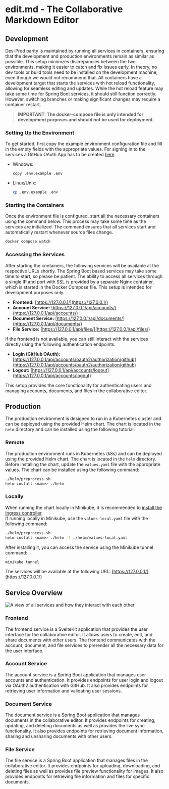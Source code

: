 # edit.md - The Collaborative Markdown Editor

## Development
Dev-Prod parity is maintained by running all services in containers, ensuring that the development and production environments remain as similar as possible. This setup minimizes discrepancies between the two environments, making it easier to catch and fix issues early. In theory, no dev tools or build tools need to be installed on the development machine, even though we would not recommend that. All containers have a development target that starts the services with hot reload functionality, allowing for seamless editing and updates. While the hot reload feature may take some time for Spring Boot services, it should still function correctly. However, switching branches or making significant changes may require a container restart. 

> **IMPORTANT: The docker-compose file is only intended for development purposes and should not be used for deployment.**
### Setting Up the Environment
To get started, first copy the example environment configuration file and fill in the empty fields with the appropriate values. For signing in to the services a GitHub OAuth App has to be created [here](https://github.com/settings/developers).

- Windows:
  ```batch
  copy .env.example .env
  ```

- Linux/Unix:
  ```bash
  cp .env.example .env
  ```

### Starting the Containers
Once the environment file is configured, start all the necessary containers using the command below. This process may take some time as the services are initialized. The command ensures that all services start and automatically restart whenever source files change.
```bash
docker compose watch
```

### Accessing the Services
After starting the containers, the following services will be available at the respective URLs shortly. The Spring Boot based services may take some time to start, so please be patient. 
The ability to access all services through a single IP and port with SSL is provided by a separate Nginx container, which is started in the Docker Compose file. This setup is intended for development purposes only.

- **Frontend:** [https://127.0.0.1/](https://127.0.0.1/)
- **Account Service:** [https://127.0.0.1/api/accounts/](https://127.0.0.1/api/accounts/)
- **Document Service:** [https://127.0.0.1/api/documents/](https://127.0.0.1/api/documents/)
- **File Service:** [https://127.0.0.1/api/files/](https://127.0.0.1/api/files/)

If the frontend is not available, you can still interact with the services directly using the following authentication endpoints:

- **Login (GitHub OAuth):** [https://127.0.0.1/api/accounts/oauth2/authorization/github](https://127.0.0.1/api/accounts/oauth2/authorization/github)
- **Logout:** [https://127.0.0.1/api/accounts/logout](https://127.0.0.1/api/accounts/logout)

This setup provides the core functionality for authenticating users and managing accounts, documents, and files in the collaborative editor.

## Production
The production environment is designed to run in a Kubernetes cluster and can be deployed using the provided Helm chart. The chart is located in the `helm` directory and can be installed using the following tutorial.

### Remote

The production environment runs in Kubernetes (k8s) and can be deployed using the provided Helm chart. The chart is located in the `helm` directory. Before installing the chart, update the `values.yaml` file with the appropriate values. The chart can be installed using the following command:

```bash
./helm/preprocess.sh
helm install <name> ./helm
```

### Locally

When running the chart locally in Minikube, it is recommended to [install the Ingress controller](https://kubernetes.io/docs/tasks/access-application-cluster/ingress-minikube/#enable-the-ingress-controller).  
If running locally in Minikube, use the `values-local.yaml` file with the following command:

```bash
./helm/preprocess.sh
helm install <name> ./helm -f ./helm/values-local.yaml
```

After installing it, you can access the service using the Minikube tunnel command:

```bash
minikube tunnel
```

The services will be available at the following URL:
[https://127.0.0.1/](https://127.0.0.1/)


## Service Overview

![A view of all services and how they interact with each other](https://edit.md/api/files/image/ece1ecc8-339f-492b-83b0-7b082aecdb7b/download)

### Frontend
The frontend service is a SvelteKit application that provides the user interface for the collaborative editor. It allows users to create, edit, and share documents with other users. The frontend communicates with the account, document, and file services to prerender all the necessary data for the user interface.

### Account Service
The account service is a Spring Boot application that manages user accounts and authentication. It provides endpoints for user login and logout via OAuth2 authentication with GitHub. It also provides endpoints for retrieving user information and validating user sessions.

### Document Service
The document service is a Spring Boot application that manages documents in the collaborative editor. It provides endpoints for creating, updating, and deleting documents as well as provides the live sync functionality. It also provides endpoints for retrieving document information, sharing and unsharing documents with other users.

### File Service
The file service is a Spring Boot application that manages files in the collaborative editor. It provides endpoints for uploading, downloading, and deleting files as well as provides file preview functionality for images. It also provides endpoints for retrieving file information and files for specific documents.